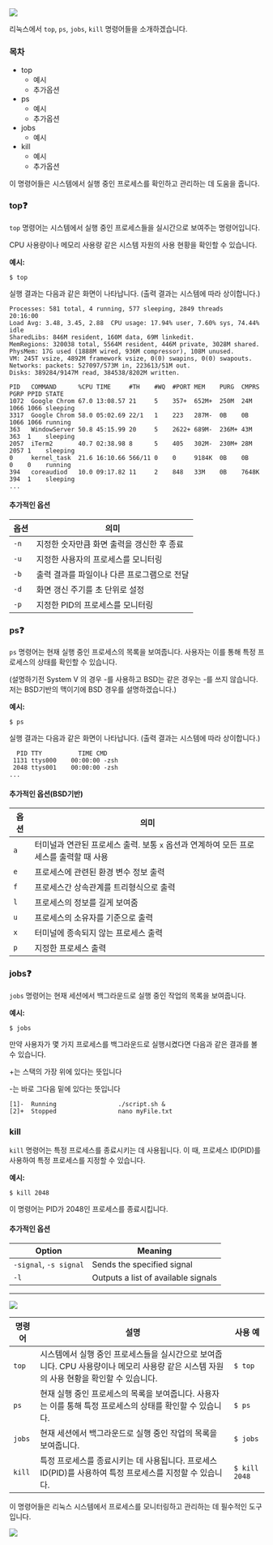 <div alighn=center>

<img src="https://capsule-render.vercel.app/api?type=waving&color=BDBDC8&height=200&section=header&text=OpenSW_homework&fontSize=80" />

리눅스에서 `top`, `ps`, `jobs`, `kill` 명령어들을 소개하겠습니다. 

### 목차
- top
  - 예시
  - 추가옵션
- ps
  - 예시
  - 추가옵션
- jobs
  - 예시
- kill
  - 예시
  - 추가옵션

이 명령어들은 시스템에서 실행 중인 프로세스를 확인하고 관리하는 데 도움을 줍니다. 

### top❓

`top` 명령어는 시스템에서 실행 중인 프로세스들을 실시간으로 보여주는 명령어입니다. 

CPU 사용량이나 메모리 사용량 같은 시스템 자원의 사용 현황을 확인할 수 있습니다.

**예시:**

```
$ top
```

실행 결과는 다음과 같은 화면이 나타납니다. 
(출력 결과는 시스템에 따라 상이합니다.)

```
Processes: 581 total, 4 running, 577 sleeping, 2849 threads                         20:16:00
Load Avg: 3.48, 3.45, 2.88  CPU usage: 17.94% user, 7.60% sys, 74.44% idle
SharedLibs: 846M resident, 160M data, 69M linkedit.
MemRegions: 320038 total, 5564M resident, 446M private, 3028M shared.
PhysMem: 17G used (1888M wired, 936M compressor), 108M unused.
VM: 245T vsize, 4892M framework vsize, 0(0) swapins, 0(0) swapouts.
Networks: packets: 527097/573M in, 223613/51M out.
Disks: 389284/9147M read, 384538/8202M written.

PID   COMMAND      %CPU TIME     #TH    #WQ  #PORT MEM    PURG  CMPRS  PGRP PPID STATE
1072  Google Chrom 67.0 13:08.57 21     5    357+  652M+  250M  24M    1066 1066 sleeping
3317  Google Chrom 58.0 05:02.69 22/1   1    223   287M-  0B    0B     1066 1066 running
363   WindowServer 50.8 45:15.99 20     5    2622+ 689M-  236M+ 43M    363  1    sleeping
2057  iTerm2       40.7 02:38.98 8      5    405   302M-  230M+ 28M    2057 1    sleeping
0     kernel_task  21.6 16:10.66 566/11 0    0     9184K  0B    0B     0    0    running
394   coreaudiod   10.0 09:17.82 11     2    848   33M    0B    7648K  394  1    sleeping
...
```

#### 추가적인 옵션
| 옵션 | 의미 |
|------|------|
| `-n` | 지정한 숫자만큼 화면 출력을 갱신한 후 종료 |
| `-u` | 지정한 사용자의 프로세스를 모니터링 |
| `-b` | 출력 결과를 파일이나 다른 프로그램으로 전달 |
| `-d` | 화면 갱신 주기를 초 단위로 설정 |
| `-p` | 지정한 PID의 프로세스를 모니터링 | 


### ps❓

`ps` 명령어는 현재 실행 중인 프로세스의 목록을 보여줍니다. 
사용자는 이를 통해 특정 프로세스의 상태를 확인할 수 있습니다.

(설명하기전 System V 의 경우 -를 사용하고 BSD는 같은 경우는 -를 쓰지 않습니다.
저는 BSD기반의 맥이기에 BSD 경우를 설명하겠습니다.)

**예시:**

```
$ ps
```
실행 결과는 다음과 같은 화면이 나타납니다. 
(출력 결과는 시스템에 따라 상이합니다.)

```
  PID TTY          TIME CMD
 1131 ttys000    00:00:00 -zsh
 2048 ttys001    00:00:00 -zsh
...
```
#### 추가적인 옵션(BSD기반)
| 옵션 | 의미 |
|------|------|
| `a`  | 터미널과 연관된 프로세스 출력. 보통 `x` 옵션과 연계하여 모든 프로세스를 출력할 때 사용 |
| `e`  | 프로세스에 관련된 환경 변수 정보 출력 |
| `f`  | 프로세스간 상속관계를 트리형식으로 출력 |
| `l`  | 프로세스의 정보를 길게 보여줌 |
| `u`  | 프로세스의 소유자를 기준으로 출력 |
| `x`  | 터미널에 종속되지 않는 프로세스 출력 |
| `p`  | 지정한 프로세스 출력 |


### jobs❓

`jobs` 명령어는 현재 세션에서 백그라운드로 실행 중인 작업의 목록을 보여줍니다.

**예시:**

```
$ jobs
```

만약 사용자가 몇 가지 프로세스를 백그라운드로 실행시켰다면 다음과 같은 결과를 볼 수 있습니다.

+는 스택의 가장 위에 있다는 뜻입니다

-는 바로 그다음 밑에 있다는 뜻입니다
```
[1]-  Running                 ./script.sh &
[2]+  Stopped                 nano myFile.txt
```


### kill

`kill` 명령어는 특정 프로세스를 종료시키는 데 사용됩니다. 
이 때, 프로세스 ID(PID)를 사용하여 특정 프로세스를 지정할 수 있습니다.

**예시:**

```
$ kill 2048
```

이 명령어는 PID가 2048인 프로세스를 종료시킵니다.

#### 추가적인 옵션
| Option        | Meaning |
|---------------|---------|
| `-signal`, `-s signal` | Sends the specified signal |
| `-l`          | Outputs a list of available signals | 


---

<img src="https://img.shields.io/badge/리눅스 명령어 간단 요약-FCC624?style=flat&logo=Linux&logoColor=white"/>

| 명령어 | 설명 | 사용 예 |
|--------|------|---------|
| `top`  | 시스템에서 실행 중인 프로세스들을 실시간으로 보여줍니다. CPU 사용량이나 메모리 사용량 같은 시스템 자원의 사용 현황을 확인할 수 있습니다. | `$ top` |
| `ps`   | 현재 실행 중인 프로세스의 목록을 보여줍니다. 사용자는 이를 통해 특정 프로세스의 상태를 확인할 수 있습니다. | `$ ps` |
| `jobs` | 현재 세션에서 백그라운드로 실행 중인 작업의 목록을 보여줍니다. | `$ jobs` |
| `kill` | 특정 프로세스를 종료시키는 데 사용됩니다. 프로세스 ID(PID)를 사용하여 특정 프로세스를 지정할 수 있습니다. | `$ kill 2048` |



이 명령어들은 리눅스 시스템에서 프로세스를 모니터링하고 관리하는 데 필수적인 도구입니다. 

<img src="https://capsule-render.vercel.app/api?type=waving&color=BDBDC8&height=200&section=footer" />

</div>


